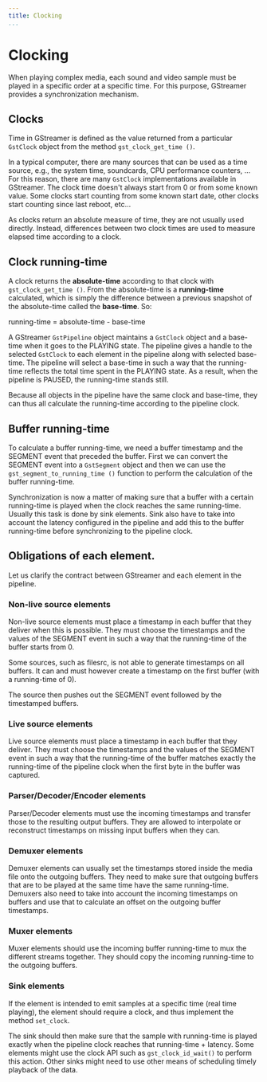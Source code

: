 ```yaml
---
title: Clocking
...
```


# Clocking

When playing complex media, each sound and video sample must be played
in a specific order at a specific time. For this purpose, GStreamer
provides a synchronization mechanism.

## Clocks

Time in GStreamer is defined as the value returned from a particular
`GstClock` object from the method `gst_clock_get_time ()`.

In a typical computer, there are many sources that can be used as a time
source, e.g., the system time, soundcards, CPU performance counters, ...
For this reason, there are many `GstClock` implementations available in
GStreamer. The clock time doesn't always start from 0 or from some known
value. Some clocks start counting from some known start date, other
clocks start counting since last reboot, etc...

As clocks return an absolute measure of time, they are not usually used
directly. Instead, differences between two clock times are used to
measure elapsed time according to a clock.

## Clock running-time

A clock returns the **absolute-time** according to that clock with
`gst_clock_get_time ()`. From the absolute-time is a **running-time**
calculated, which is simply the difference between a previous snapshot
of the absolute-time called the **base-time**. So:

running-time = absolute-time - base-time

A GStreamer `GstPipeline` object maintains a `GstClock` object and a
base-time when it goes to the PLAYING state. The pipeline gives a handle
to the selected `GstClock` to each element in the pipeline along with
selected base-time. The pipeline will select a base-time in such a way
that the running-time reflects the total time spent in the PLAYING
state. As a result, when the pipeline is PAUSED, the running-time stands
still.

Because all objects in the pipeline have the same clock and base-time,
they can thus all calculate the running-time according to the pipeline
clock.

## Buffer running-time

To calculate a buffer running-time, we need a buffer timestamp and the
SEGMENT event that preceded the buffer. First we can convert the SEGMENT
event into a `GstSegment` object and then we can use the
`gst_segment_to_running_time ()` function to perform the calculation of
the buffer running-time.

Synchronization is now a matter of making sure that a buffer with a
certain running-time is played when the clock reaches the same
running-time. Usually this task is done by sink elements. Sink also have
to take into account the latency configured in the pipeline and add this
to the buffer running-time before synchronizing to the pipeline clock.

## Obligations of each element.

Let us clarify the contract between GStreamer and each element in the
pipeline.

### Non-live source elements

Non-live source elements must place a timestamp in each buffer that they
deliver when this is possible. They must choose the timestamps and the
values of the SEGMENT event in such a way that the running-time of the
buffer starts from 0.

Some sources, such as filesrc, is not able to generate timestamps on all
buffers. It can and must however create a timestamp on the first buffer
(with a running-time of 0).

The source then pushes out the SEGMENT event followed by the timestamped
buffers.

### Live source elements

Live source elements must place a timestamp in each buffer that they
deliver. They must choose the timestamps and the values of the SEGMENT
event in such a way that the running-time of the buffer matches exactly
the running-time of the pipeline clock when the first byte in the buffer
was captured.

### Parser/Decoder/Encoder elements

Parser/Decoder elements must use the incoming timestamps and transfer
those to the resulting output buffers. They are allowed to interpolate
or reconstruct timestamps on missing input buffers when they can.

### Demuxer elements

Demuxer elements can usually set the timestamps stored inside the media
file onto the outgoing buffers. They need to make sure that outgoing
buffers that are to be played at the same time have the same
running-time. Demuxers also need to take into account the incoming
timestamps on buffers and use that to calculate an offset on the
outgoing buffer timestamps.

### Muxer elements

Muxer elements should use the incoming buffer running-time to mux the
different streams together. They should copy the incoming running-time
to the outgoing buffers.

### Sink elements

If the element is intended to emit samples at a specific time (real time
playing), the element should require a clock, and thus implement the
method `set_clock`.

The sink should then make sure that the sample with running-time is
played exactly when the pipeline clock reaches that running-time +
latency. Some elements might use the clock API such as
`gst_clock_id_wait()` to perform this action. Other sinks might need to
use other means of scheduling timely playback of the data.

